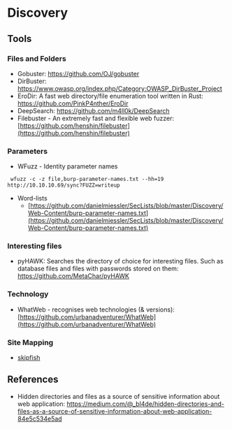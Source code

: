 # Discovery

## Tools

### Files and Folders

- Gobuster: https://github.com/OJ/gobuster
- DirBuster: https://www.owasp.org/index.php/Category:OWASP_DirBuster_Project
- EroDir: A fast web directory/file enumeration tool written in Rust: https://github.com/PinkP4nther/EroDir
- DeepSearch: https://github.com/m4ll0k/DeepSearch
- Filebuster - An extremely fast and flexible web fuzzer: [https://github.com/henshin/filebuster](https://github.com/henshin/filebuster)
### Parameters

- WFuzz - Identity parameter names
```
​ wfuzz -c -z file,burp-parameter-names.txt --hh=19 http://10.10.10.69/sync?FUZZ=writeup
```

- Word-lists
  - [https://github.com/danielmiessler/SecLists/blob/master/Discovery/Web-Content/burp-parameter-names.txt](https://github.com/danielmiessler/SecLists/blob/master/Discovery/Web-Content/burp-parameter-names.txt)

### Interesting files

- pyHAWK: Searches the directory of choice for interesting files. Such as database files and files with passwords stored on them: https://github.com/MetaChar/pyHAWK

### Technology

- WhatWeb - recognises web technologies (& versions): [https://github.com/urbanadventurer/WhatWeb](https://github.com/urbanadventurer/WhatWeb)

### Site Mapping

- [skipfish](https://code.google.com/archive/p/skipfish/)

## References

- Hidden directories and files as a source of sensitive information about web application: https://medium.com/@_bl4de/hidden-directories-and-files-as-a-source-of-sensitive-information-about-web-application-84e5c534e5ad
